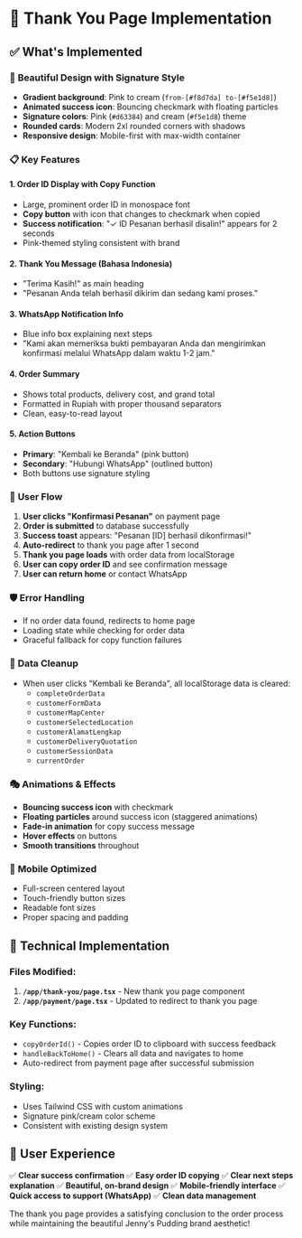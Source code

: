# 🎉 Thank You Page Implementation

## ✅ What's Implemented

### 🎨 **Beautiful Design with Signature Style**
- **Gradient background**: Pink to cream (`from-[#f8d7da] to-[#f5e1d8]`)
- **Animated success icon**: Bouncing checkmark with floating particles
- **Signature colors**: Pink (`#d63384`) and cream (`#f5e1d8`) theme
- **Rounded cards**: Modern 2xl rounded corners with shadows
- **Responsive design**: Mobile-first with max-width container

### 📋 **Key Features**

#### 1. **Order ID Display with Copy Function**
- Large, prominent order ID in monospace font
- **Copy button** with icon that changes to checkmark when copied
- **Success notification**: "✓ ID Pesanan berhasil disalin!" appears for 2 seconds
- Pink-themed styling consistent with brand

#### 2. **Thank You Message (Bahasa Indonesia)**
- "Terima Kasih!" as main heading
- "Pesanan Anda telah berhasil dikirim dan sedang kami proses."

#### 3. **WhatsApp Notification Info**
- Blue info box explaining next steps
- "Kami akan memeriksa bukti pembayaran Anda dan mengirimkan konfirmasi melalui WhatsApp dalam waktu 1-2 jam."

#### 4. **Order Summary**
- Shows total products, delivery cost, and grand total
- Formatted in Rupiah with proper thousand separators
- Clean, easy-to-read layout

#### 5. **Action Buttons**
- **Primary**: "Kembali ke Beranda" (pink button)
- **Secondary**: "Hubungi WhatsApp" (outlined button)
- Both buttons use signature styling

### 🔄 **User Flow**

1. **User clicks "Konfirmasi Pesanan"** on payment page
2. **Order is submitted** to database successfully
3. **Success toast** appears: "Pesanan [ID] berhasil dikonfirmasi!"
4. **Auto-redirect** to thank you page after 1 second
5. **Thank you page loads** with order data from localStorage
6. **User can copy order ID** and see confirmation message
7. **User can return home** or contact WhatsApp

### 🛡️ **Error Handling**
- If no order data found, redirects to home page
- Loading state while checking for order data
- Graceful fallback for copy function failures

### 🧹 **Data Cleanup**
- When user clicks "Kembali ke Beranda", all localStorage data is cleared:
  - `completeOrderData`
  - `customerFormData`
  - `customerMapCenter`
  - `customerSelectedLocation`
  - `customerAlamatLengkap`
  - `customerDeliveryQuotation`
  - `customerSessionData`
  - `currentOrder`

### 🎭 **Animations & Effects**
- **Bouncing success icon** with checkmark
- **Floating particles** around success icon (staggered animations)
- **Fade-in animation** for copy success message
- **Hover effects** on buttons
- **Smooth transitions** throughout

### 📱 **Mobile Optimized**
- Full-screen centered layout
- Touch-friendly button sizes
- Readable font sizes
- Proper spacing and padding

## 🔧 **Technical Implementation**

### Files Modified:
1. **`/app/thank-you/page.tsx`** - New thank you page component
2. **`/app/payment/page.tsx`** - Updated to redirect to thank you page

### Key Functions:
- `copyOrderId()` - Copies order ID to clipboard with success feedback
- `handleBackToHome()` - Clears all data and navigates to home
- Auto-redirect from payment page after successful submission

### Styling:
- Uses Tailwind CSS with custom animations
- Signature pink/cream color scheme
- Consistent with existing design system

## 🎯 **User Experience**

✅ **Clear success confirmation**
✅ **Easy order ID copying**
✅ **Clear next steps explanation**
✅ **Beautiful, on-brand design**
✅ **Mobile-friendly interface**
✅ **Quick access to support (WhatsApp)**
✅ **Clean data management**

The thank you page provides a satisfying conclusion to the order process while maintaining the beautiful Jenny's Pudding brand aesthetic! 